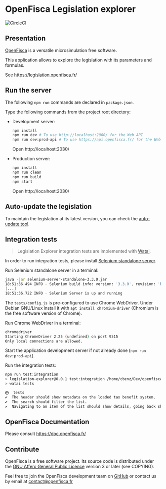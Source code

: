 # OpenFisca Legislation explorer

[![CircleCI](https://circleci.com/gh/openfisca/legislation-explorer.svg?style=svg)](https://circleci.com/gh/openfisca/legislation-explorer)

## Presentation

[OpenFisca](https://www.openfisca.fr/) is a versatile microsimulation free software.

This application allows to explore the legislation with its parameters and formulas.

See https://legislation.openfisca.fr/

## Run the server

The following `npm run` commands are declared in `package.json`.

Type the following commands from the project root directory:

- Development server:

    ```sh
    npm install
    npm run dev # To use http://localhost:2000/ for the Web API
    npm run dev:prod-api # To use https://api.openfisca.fr/ for the Web API
    ```

    Open http://localhost:2030/

- Production server:

    ```sh
    npm install
    npm run clean
    npm run build
    npm start
    ```

    Open http://localhost:2030/

## Auto-update the legislation

To maintain the legislation at its latest version, you can check the [auto-update tool](https://github.com/openfisca/openfisca-ops/tree/master/auto-update-pip-packages).

## Integration tests

> Legislation Explorer integration tests are implemented with [Watai](https://github.com/MattiSG/Watai).

In order to run integration tests, please install [Selenium standalone server](http://www.seleniumhq.org/download/).

Run Selenium standalone server in a terminal:

```sh
java -jar selenium-server-standalone-3.3.0.jar
18:51:36.494 INFO - Selenium build info: version: '3.3.0', revision: 'b526bd5'
[...]
18:51:36.722 INFO - Selenium Server is up and running
```

The `tests/config.js` is pre-configured to use Chrome WebDriver. Under Debian GNU/Linux install it with `apt install chromium-driver` (Chromium is the free software version of Chrome).

Run Chrome WebDriver in a terminal:

```sh
chromedriver
Starting ChromeDriver 2.25 (undefined) on port 9515
Only local connections are allowed.
```

Start the application development server if not already done (`npm run dev:prod-api`).

Run the integration tests:

```sh
npm run test:integration
> legislation-explorer@0.0.1 test:integration /home/cbenz/Dev/openfisca/legislation-explorer
> watai tests

⨁  tests
✔  The header should show metadata on the loaded tax benefit system.
✔  The search should filter the list.
✔  Navigating to an item of the list should show details, going back should keep the search.
```

## OpenFisca Documentation

Please consult https://doc.openfisca.fr/

## Contribute

OpenFisca is a free software project.
Its source code is distributed under the [GNU Affero General Public Licence](http://www.gnu.org/licenses/agpl.html)
version 3 or later (see COPYING).

Feel free to join the OpenFisca development team on [GitHub](https://github.com/openfisca) or contact us by email at
contact@openfisca.fr
